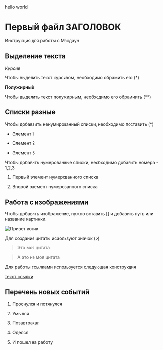 hello world

# Первый файл ЗАГОЛОВОК
Инструкция для работы с Макдаун

## Выделение текста

*Курсив*

Чтобы выделить текст курсивом, необходимо обрамить его (*)

**Полужирный**

Чтобы выделить текст полужирным, необходимо его обрамиить (**)

## Списки разные


Чтобы добаваить ненумированный списки, необходимо поставить (*)
* Элемент 1

* Элемент 2

* Элемент 3

Чтобы добавить нумерованные списки, необходимо добавить номера - 1,2,3

1. Первый элемент нумерованного списка

2. Вnорой элемент нумерованного списка

## Работа с изображениями
Чтобы добавить изображение, нужно вставить [] и добавить путь или название картинки.

![Привет котик](CAT.JPG)


Для создания цитаты исаользуют значок (>)
> Это моя цитата

> А это не моя цитата

Для работы ссылками используется следующая конструкция

[текст ссылки](URL)

## Перечень новых событий

1. Проснулся и потянулся

2. Умылся

3. Позавтракал

4. Оделся 

5. И пошел на работу
